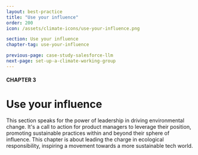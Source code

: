 ```yaml
---
layout: best-practice
title: "Use your influence"
order: 200
icon: /assets/climate-icons/use-your-influence.png

section: Use your influence
chapter-tag: use-your-influence

previous-page: case-study-salesforce-llm
next-page: set-up-a-climate-working-group
---
```


#### CHAPTER 3
# Use your influence

<div class="bigquote" style="text-align:left;"> 
  <p>This section speaks for the power of leadership in driving environmental change. It's a call to action for product managers to leverage their position, promoting sustainable practices within and beyond their sphere of influence. This chapter is about leading the charge in ecological responsibility, inspiring a movement towards a more sustainable tech world.</p>
</div>

